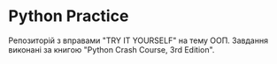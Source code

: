 # Python Practice
Репозиторій з вправами "TRY IT YOURSELF" на тему ООП.
Завдання виконані за книгою "Python Crash Course, 3rd Edition".  
